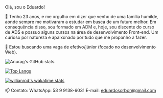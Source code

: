 Olá, sou o Eduardo!

🌱 Tenho 23 anos, e me orgulho em dizer que venho de uma família humilde, aonde sempre me motivaram a estudar em busca de um futuro melhor. Em consequência disso, sou formado em ADM e, hoje, sou discente do curso de ADS e possuo alguns cursos na área de desenvolvimento Front-end. Um curioso por natureza e apaixonado por tudo que me proponho a fazer.

👯 Estou buscando uma vaga de efetivo/júnior (focado no desenvolvimento Web).

![Anurag's GitHub stats](https://github-readme-stats.vercel.app/api?username=Eduardo-SBorges&hide=contribs,prs)

[![Top Langs](https://github-readme-stats.vercel.app/api/top-langs/?username=Eduardo-SBorges)](https://github.com/Eduardo-SBorges/github-readme-stats)

[![willianrod's wakatime stats](https://github-readme-stats.vercel.app/api/wakatime?username=willianrod)](https://github.com/anuraghazra/github-readme-stats)



📫 Contato:
WhatsApp: 53 9 9138-6031
E-mail: eduardosorbor@gmail.com
